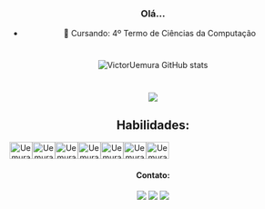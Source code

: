 <div align="center">

### Olá...
- 🔭 Cursando: 4º Termo de Ciências da Computação

#

![VictorUemura GitHub stats](https://github-readme-stats.vercel.app/api?username=VictorUemura&show_icons=true&theme=dracula)

#

<a href="https://github.com/anuraghazra/github-readme-stats"><img src="https://github-readme-stats.vercel.app/api/top-langs/?username=VictorUemura&layout=compact&theme=dracula"></a>

<h2>Habilidades:</h2> 
<div style="display:flex;"><br>
    <img align="center" alt="Uemura-PS" height="30" width="40" src="https://cdn.jsdelivr.net/gh/devicons/devicon/icons/photoshop/photoshop-plain.svg">
  <img align="center" alt="Uemura-html" height="30" width="40" src="https://cdn.jsdelivr.net/gh/devicons/devicon/icons/html5/html5-original.svg">
  <img align="center" alt="Uemura-css" height="30" width="40" src="https://cdn.jsdelivr.net/gh/devicons/devicon/icons/css3/css3-original.svg">
  <img align="center" alt="Uemura-js" height="30" width="40" src="https://cdn.jsdelivr.net/gh/devicons/devicon/icons/javascript/javascript-original.svg">
  <img align="center" alt="Uemura-C" height="30" width="40" src="https://cdn.jsdelivr.net/gh/devicons/devicon/icons/c/c-original.svg"> 
  <img align="center" alt="Uemura-nodejs" height="30" width="40" src="https://cdn.jsdelivr.net/gh/devicons/devicon/icons/nodejs/nodejs-original.svg" />
  <img align="center" alt="Uemura-java" height="30" width="40" src="https://cdn.jsdelivr.net/gh/devicons/devicon/icons/java/java-original.svg" />
</div>



#### Contato:
  <div style:"display:flex;">
  <a href="https://www.instagram.com/uemura_victor" target="_blank"><img src="https://img.shields.io/badge/-Instagram-%23E4405F?style=for-the-badge&logo=instagram&logoColor=white" target="_blank"></a>
  <a href="mailto:victoruemura04@hotmail.com" target="_blank"><img src="https://img.shields.io/badge/Microsoft_Outlook-0078D4?style=for-the-badge&logo=microsoft-outlook&logoColor=white" target="_blank"></a>
  <a href="https://www.linkedin.com/in/victor-hiroshi-uemura-3a1146235/" target="_blank"><img src="https://img.shields.io/badge/-LinkedIn-%230077B5?style=for-the-badge&logo=linkedin&logoColor=white" target="_blank"></a> 
</div>

</div>
